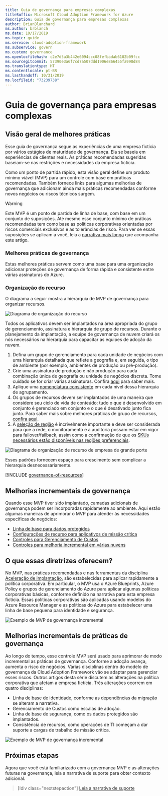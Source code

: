 ```yaml
---
title: Guia de governança para empresas complexas
titleSuffix: Microsoft Cloud Adoption Framework for Azure
description: Guia de governança para empresas complexas
author: BrianBlanchard
ms.author: brblanch
ms.date: 10/17/2019
ms.topic: guide
ms.service: cloud-adoption-framework
ms.subservice: govern
ms.custom: governance
ms.openlocfilehash: c2e7d5a3b442e6094ccc08fefbadab6102b09fcc
ms.sourcegitcommit: 57390e3a6f7cd7a507ddd1906e866455fa998d84
ms.translationtype: HT
ms.contentlocale: pt-BR
ms.lasthandoff: 10/31/2019
ms.locfileid: "73239738"
---
```

# <a name="governance-guide-for-complex-enterprises"></a>Guia de governança para empresas complexas

## <a name="overview-of-best-practices"></a>Visão geral de melhores práticas

Esse guia de governança segue as experiências de uma empresa fictícia por vários estágios de maturidade de governança. Ela se baseia em experiências de clientes reais. As práticas recomendadas sugeridas baseiam-se nas restrições e necessidades da empresa fictícia.

Como um ponto de partida rápido, esta visão geral define um produto mínimo viável (MVP) para um controle com base em práticas recomendadas. Também fornece links para algumas melhorias de governança que adicionam ainda mais práticas recomendadas conforme novos negócios ou riscos técnicos surgem.

> [!WARNING]
> Este MVP é um ponto de partida de linha de base, com base em um conjunto de suposições. Até mesmo esse conjunto mínimo de práticas recomendadas tem como base as políticas corporativas orientadas por riscos comerciais exclusivos e as tolerâncias de risco. Para ver se essas suposições se aplicam a você, leia a [narrativa mais longa](./narrative.md) que acompanha este artigo.

### <a name="governance-best-practices"></a>Melhores práticas de governança

Estas melhores práticas servem como uma base para uma organização adicionar proteções de governança de forma rápida e consistente entre várias assinaturas do Azure.

### <a name="resource-organization"></a>Organização do recurso

O diagrama a seguir mostra a hierarquia de MVP de governança para organizar recursos.

![Diagrama de organização do recurso](../../../_images/govern/resource-organization.png)

Todos os aplicativos devem ser implantados na área apropriada do grupo de gerenciamento, assinatura e hierarquia de grupo de recursos. Durante o planejamento da implantação, a equipe de governança de nuvem criará os nós necessários na hierarquia para capacitar as equipes de adoção da nuvem.

1. Defina um grupo de gerenciamento para cada unidade de negócios com uma hierarquia detalhada que reflete a geografia e, em seguida, o tipo de ambiente (por exemplo, ambientes de produção ou pré-produção).
2. Crie uma assinatura de produção e não produção para cada combinação única de geografia ou unidade de negócios discreta. Tome cuidado se for criar várias assinaturas. Confira [aqui](../../../decision-guides/subscriptions/index.md) para saber mais.
3. Aplique uma [nomenclatura consistente](../../../ready/azure-best-practices/naming-and-tagging.md) em cada nível dessa hierarquia de agrupamento.
4. Os grupos de recursos devem ser implantados de uma maneira que considere seu ciclo de vida de conteúdo: tudo o que é desenvolvido em conjunto é gerenciado em conjunto e o que é desativado junto fica junto. Para saber mais sobre melhores práticas de grupo de recursos, [confira aqui](../../../decision-guides/resource-consistency/index.md).
5. A [seleção de região](../../../decision-guides/regions/index.md) é incrivelmente importante e deve ser considerada para que a rede, o monitoramento e a auditoria possam estar em vigor para failover/failback, assim como a confirmação de que os [SKUs necessários estão disponíveis nas regiões preferenciais](https://azure.microsoft.com/global-infrastructure/services).

![Diagrama de organização de recurso de empresa de grande porte](../../../_images/govern/large-enterprise-resource-organization.png)

Esses padrões fornecem espaço para crescimento sem complicar a hierarquia desnecessariamente.

[!INCLUDE [governance-of-resources](../../../../includes/caf-governance-of-resources.md)]

<!-- See comments for suggestion to possibly add here -->

## <a name="incremental-governance-improvements"></a>Melhorias incrementais de governança

Quando esse MVP tiver sido implantado, camadas adicionais de governança podem ser incorporadas rapidamente ao ambiente. Aqui estão algumas maneiras de aprimorar o MVP para atender às necessidades específicas de negócios:

- [Linha de base para dados protegidos](./security-baseline-improvement.md)
- [Configurações de recurso para aplicativos de missão crítica](./resource-consistency-improvement.md)
- [Controles para Gerenciamento de Custos](./cost-management-improvement.md)
- [Controles para melhoria incremental em várias nuvens](./multicloud-improvement.md)

<!-- markdownlint-disable MD026 -->

## <a name="what-does-this-guidance-provide"></a>O que essas diretrizes oferecem?

No MVP, nas práticas recomendadas e nas ferramentas da disciplina [Aceleração de implantação](../../deployment-acceleration/index.md), são estabelecidas para aplicar rapidamente a política corporativa. Em particular, o MVP usa o Azure Blueprints, Azure Policy e grupos de gerenciamento do Azure para aplicar algumas políticas corporativas básicas, conforme definido na narrativa para esta empresa fictícia. Essas políticas corporativas são aplicadas usando modelos do Azure Resource Manager e as políticas do Azure para estabelecer uma linha de base pequena para identidade e segurança.

![Exemplo de MVP de governança incremental](../../../_images/govern/governance-mvp.png)

## <a name="incremental-improvements-to-governance-practices"></a>Melhorias incrementais de práticas de governança

Ao longo do tempo, esse controle MVP será usado para aprimorar de modo incremental as práticas de governança. Conforme a adoção avança, aumenta o risco de negócios. Várias disciplinas dentro do modelo de governança da Cloud Adoption Framework vão se adaptar para gerenciar esses riscos. Outros artigos desta série discutem as alterações na política corporativa que afetam a empresa fictícia. Três alterações ocorrem em quatro disciplinas:

- Linha de base de identidade, conforme as dependências da migração se alteram a narrativa.
- Gerenciamento de Custos como escalas de adoção.
- Linha de base de segurança, como os dados protegidos são implantados.
- Consistência de recursos, como operações de TI começam a dar suporte a cargas de trabalho de missão crítica.

![Exemplo de MVP de governança incremental](../../../_images/govern/governance-improvement-large.png)

## <a name="next-steps"></a>Próximas etapas

Agora que você está familiarizado com a governança MVP e as alterações futuras na governança, leia a narrativa de suporte para obter contexto adicional.

> [!div class="nextstepaction"]
> [Leia a narrativa de suporte](./narrative.md)
